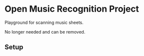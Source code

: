 # Open Music Recognition Project

Playground for scanning music sheets.

No longer needed and can be removed.

## Setup

```pip3 install numpy scipy matplotlib opencv-python
```
